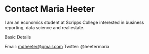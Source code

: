 # Contact Maria Heeter

I am an economics student at Scripps College interested in business reporting, data science and real estate. 

Basic Details

Email: mdheeter@gmail.com
Twitter: @heetermaria

